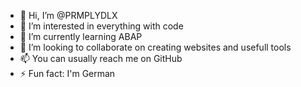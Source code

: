 - 👋 Hi, I’m @PRMPLYDLX
- 👀 I’m interested in everything with code
- 🌱 I’m currently learning ABAP 
- 💞️ I’m looking to collaborate on creating websites and usefull tools
- 📫 You can usually reach me on GitHub 
- ⚡ Fun fact: I'm German

<!---
PRMPLYDLX/PRMPLYDLX is a ✨ special ✨ repository because its `README.md` (this file) appears on your GitHub profile.
You can click the Preview link to take a look at your changes.
--->
